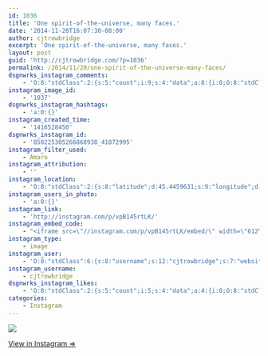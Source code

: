 ```yaml
---
id: 1036
title: 'One spirit-of-the-universe, many faces.'
date: '2014-11-20T16:07:30-08:00'
author: cjtrowbridge
excerpt: 'One spirit-of-the-universe, many faces.'
layout: post
guid: 'http://cjtrowbridge.com/?p=1036'
permalink: /2014/11/20/one-spirit-of-the-universe-many-faces/
dsgnwrks_instagram_comments:
    - 'O:8:"stdClass":2:{s:5:"count";i:9;s:4:"data";a:8:{i:0;O:8:"stdClass":4:{s:12:"created_time";s:10:"1416554242";s:4:"text";s:51:"@bairradio spirit of the universe. There is no god.";s:4:"from";O:8:"stdClass":4:{s:8:"username";s:12:"cjtrowbridge";s:15:"profile_picture";s:103:"https://igcdn-photos-f-a.akamaihd.net/hphotos-ak-xpa1/t51.2885-19/925559_452430704897917_67836701_a.jpg";s:2:"id";s:8:"41872995";s:9:"full_name";s:13:"CJ Trowbridge";}s:2:"id";s:18:"858441667054588304";}i:1;O:8:"stdClass":4:{s:12:"created_time";s:10:"1416554298";s:4:"text";s:20:"What the difference?";s:4:"from";O:8:"stdClass":4:{s:8:"username";s:17:"if_ckinglovemusic";s:15:"profile_picture";s:107:"https://igcdn-photos-d-a.akamaihd.net/hphotos-ak-xaf1/t51.2885-19/10919127_446007362220099_1370616592_a.jpg";s:2:"id";s:10:"1476718804";s:9:"full_name";s:3:"Ian";}s:2:"id";s:18:"858442133922566577";}i:2;O:8:"stdClass":4:{s:12:"created_time";s:10:"1416587220";s:4:"text";s:68:"@bairradio The spirit of the universe can be described by a function";s:4:"from";O:8:"stdClass":4:{s:8:"username";s:12:"cjtrowbridge";s:15:"profile_picture";s:103:"https://igcdn-photos-f-a.akamaihd.net/hphotos-ak-xpa1/t51.2885-19/925559_452430704897917_67836701_a.jpg";s:2:"id";s:8:"41872995";s:9:"full_name";s:13:"CJ Trowbridge";}s:2:"id";s:18:"858718302483960681";}i:3;O:8:"stdClass":4:{s:12:"created_time";s:10:"1416587359";s:4:"text";s:57:"Fact being the least likely outcome from said "function".";s:4:"from";O:8:"stdClass":4:{s:8:"username";s:17:"if_ckinglovemusic";s:15:"profile_picture";s:107:"https://igcdn-photos-d-a.akamaihd.net/hphotos-ak-xaf1/t51.2885-19/10919127_446007362220099_1370616592_a.jpg";s:2:"id";s:10:"1476718804";s:9:"full_name";s:3:"Ian";}s:2:"id";s:18:"858719469079286773";}i:4;O:8:"stdClass":4:{s:12:"created_time";s:10:"1416587954";s:4:"text";s:25:"No very facts. @bairradio";s:4:"from";O:8:"stdClass":4:{s:8:"username";s:12:"cjtrowbridge";s:15:"profile_picture";s:103:"https://igcdn-photos-f-a.akamaihd.net/hphotos-ak-xpa1/t51.2885-19/925559_452430704897917_67836701_a.jpg";s:2:"id";s:8:"41872995";s:9:"full_name";s:13:"CJ Trowbridge";}s:2:"id";s:18:"858724464218526206";}i:5;O:8:"stdClass":4:{s:12:"created_time";s:10:"1416588339";s:4:"text";s:54:"F(b) ={everything} U {things that validate your point}";s:4:"from";O:8:"stdClass":4:{s:8:"username";s:12:"cjtrowbridge";s:15:"profile_picture";s:103:"https://igcdn-photos-f-a.akamaihd.net/hphotos-ak-xpa1/t51.2885-19/925559_452430704897917_67836701_a.jpg";s:2:"id";s:8:"41872995";s:9:"full_name";s:13:"CJ Trowbridge";}s:2:"id";s:18:"858727689931903801";}i:6;O:8:"stdClass":4:{s:12:"created_time";s:10:"1416588348";s:4:"text";s:29:"Much estimation, so improper.";s:4:"from";O:8:"stdClass":4:{s:8:"username";s:17:"if_ckinglovemusic";s:15:"profile_picture";s:107:"https://igcdn-photos-d-a.akamaihd.net/hphotos-ak-xaf1/t51.2885-19/10919127_446007362220099_1370616592_a.jpg";s:2:"id";s:10:"1476718804";s:9:"full_name";s:3:"Ian";}s:2:"id";s:18:"858727766528283454";}i:7;O:8:"stdClass":4:{s:12:"created_time";s:10:"1416589865";s:4:"text";s:229:"The population of the universe is estimated to be so finite; it''s as near to 0 as makes no difference. Therefore, we don''t exist to anything other than ourselves. Everything we see and interact with truly is just our imagination.";s:4:"from";O:8:"stdClass":4:{s:8:"username";s:17:"if_ckinglovemusic";s:15:"profile_picture";s:107:"https://igcdn-photos-d-a.akamaihd.net/hphotos-ak-xaf1/t51.2885-19/10919127_446007362220099_1370616592_a.jpg";s:2:"id";s:10:"1476718804";s:9:"full_name";s:3:"Ian";}s:2:"id";s:18:"858740488515014693";}}}'
instagram_image_id:
    - '1037'
dsgnwrks_instagram_hashtags:
    - 'a:0:{}'
instagram_created_time:
    - '1416528450'
dsgnwrks_instagram_id:
    - '858225305266868938_41872995'
instagram_filter_used:
    - Amaro
instagram_attribution:
    - ''
instagram_location:
    - 'O:8:"stdClass":2:{s:8:"latitude";d:45.4459631;s:9:"longitude";d:-122.6261069;}'
instagram_users_in_photo:
    - 'a:0:{}'
instagram_link:
    - 'http://instagram.com/p/vpB145rtLK/'
instagram_embed_code:
    - "<iframe src=\"//instagram.com/p/vpB145rtLK/embed/\" width=\"612\" height=\"710\" frameborder=\"0\" scrolling=\"no\" allowtransparency=\"true\"></iframe>\n"
instagram_type:
    - image
instagram_user:
    - 'O:8:"stdClass":6:{s:8:"username";s:12:"cjtrowbridge";s:7:"website";s:0:"";s:15:"profile_picture";s:103:"https://igcdn-photos-f-a.akamaihd.net/hphotos-ak-xpa1/t51.2885-19/925559_452430704897917_67836701_a.jpg";s:9:"full_name";s:13:"CJ Trowbridge";s:3:"bio";s:0:"";s:2:"id";s:8:"41872995";}'
instagram_username:
    - cjtrowbridge
dsgnwrks_instagram_likes:
    - 'O:8:"stdClass":2:{s:5:"count";i:5;s:4:"data";a:4:{i:0;O:8:"stdClass":4:{s:8:"username";s:12:"cjtrowbridge";s:15:"profile_picture";s:103:"https://igcdn-photos-f-a.akamaihd.net/hphotos-ak-xpa1/t51.2885-19/925559_452430704897917_67836701_a.jpg";s:2:"id";s:8:"41872995";s:9:"full_name";s:13:"CJ Trowbridge";}i:1;O:8:"stdClass":4:{s:8:"username";s:12:"steg_osaurus";s:15:"profile_picture";s:107:"https://igcdn-photos-e-a.akamaihd.net/hphotos-ak-xaf1/t51.2885-19/10948698_1546257395623908_861101716_a.jpg";s:2:"id";s:8:"35090129";s:9:"full_name";s:17:"Salvador Guerrero";}i:2;O:8:"stdClass":4:{s:8:"username";s:9:"scuetoypr";s:15:"profile_picture";s:85:"https://instagramimages-a.akamaihd.net/profiles/profile_182980251_75sq_1356842509.jpg";s:2:"id";s:9:"182980251";s:9:"full_name";s:12:"STEVEN CUETO";}i:3;O:8:"stdClass":4:{s:8:"username";s:11:"pilotsidiot";s:15:"profile_picture";s:106:"https://igcdn-photos-b-a.akamaihd.net/hphotos-ak-xaf1/t51.2885-19/10903513_345578715645385_204293058_a.jpg";s:2:"id";s:6:"579157";s:9:"full_name";s:11:"pilotsidiot";}}}'
categories:
    - Instagram
---
```


[![](http://blog.cjtrowbridge.com/wp-content/uploads/2014/11/10431762_1594030400825180_206719242_n2.jpg)](http://instagram.com/p/vpB145rtLK/)

[View in Instagram ⇒](http://instagram.com/p/vpB145rtLK/)